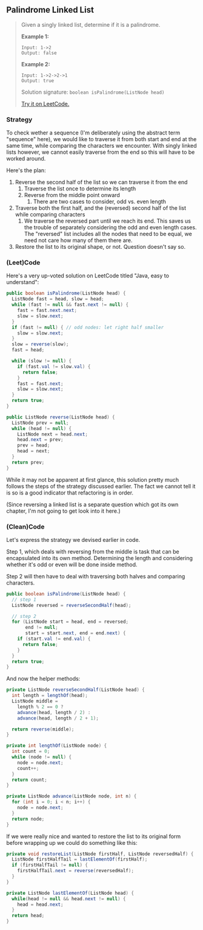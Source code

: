 ## Palindrome Linked List

> Given a singly linked list, determine if it is a palindrome.
>
> **Example 1:**
>
> ```
> Input: 1->2
> Output: false
> ```
>
> **Example 2:**
>
> ```
> Input: 1->2->2->1
> Output: true
> ```
>
> Solution signature: `boolean isPalindrome(ListNode head)`
>
> [Try it on LeetCode.](https://leetcode.com/problems/palindrome-linked-list/)



### Strategy

To check wether a sequence (I'm deliberately using the abstract term "sequence" here), we would like to traverse it from both start and end at the same time, while comparing the characters we encounter. With singly linked lists however, we cannot easily traverse from the end so this will have to be worked around.

Here's the plan:

1. Reverse the second half of the list so we can traverse it from the end
   1. Traverse the list once to determine its length
   2. Reverse from the middle point onward
      1. There are two cases to consider, odd vs. even length
2. Traverse both the first half, and the (reversed) second half of the list while comparing characters
   1. We traverse the reversed part until we reach its end. This saves us the trouble of separately considering the odd and even length cases. The "reversed" list includes all the nodes that need to be equal, we need not care how many of them there are.
3. Restore the list to its original shape, or not. Question doesn't say so.



### (Leet)Code

Here's a very up-voted solution on LeetCode titled "Java, easy to understand":

```java
public boolean isPalindrome(ListNode head) {
  ListNode fast = head, slow = head;
  while (fast != null && fast.next != null) {
    fast = fast.next.next;
    slow = slow.next;
  }
  if (fast != null) { // odd nodes: let right half smaller
    slow = slow.next;
  }
  slow = reverse(slow);
  fast = head;

  while (slow != null) {
    if (fast.val != slow.val) {
      return false;
    }
    fast = fast.next;
    slow = slow.next;
  }
  return true;
}

public ListNode reverse(ListNode head) {
  ListNode prev = null;
  while (head != null) {
    ListNode next = head.next;
    head.next = prev;
    prev = head;
    head = next;
  }
  return prev;
}
```

While it may not be apparent at first glance, this solution pretty much follows the steps of the strategy discussed earlier. The fact we cannot tell it is so is a good indicator that refactoring is in order.

(Since reversing a linked list is a separate question which got its own chapter, I'm not going to get look into it here.)



### (Clean)Code

Let's express the strategy we devised earlier in code.

Step 1, which deals with reversing from the middle is task that can be encapsulated into its own method. Determining the length and considering whether it's odd or even will be done inside method.

Step 2 will then have to deal with traversing both halves and comparing characters.

```java
public boolean isPalindrome(ListNode head) {
  // step 1
  ListNode reversed = reverseSecondHalf(head);

  // step 2
  for (ListNode start = head, end = reversed;
       end != null;
       start = start.next, end = end.next) {
    if (start.val != end.val) {
      return false;
    }
  }
  return true;
}
```

And now the helper methods:

```java
private ListNode reverseSecondHalf(ListNode head) {
  int length = lengthOf(head);
  ListNode middle = 
    length % 2 == 0 ? 
    advance(head, length / 2) : 
    advance(head, length / 2 + 1);

  return reverse(middle);
}
```

```java
private int lengthOf(ListNode node) {
  int count = 0;
  while (node != null) {
    node = node.next;
    count++;
  }
  return count;
}
```

```java
private ListNode advance(ListNode node, int n) {
  for (int i = 0; i < n; i++) {
    node = node.next;
  }
  return node;
}
```

If we were really nice and wanted to restore the list to its original form before wrapping up we could do something like this:

```java
private void restoreList(ListNode firstHalf, ListNode reversedHalf) {
  ListNode firstHalfTail = lastElementOf(firstHalf);
  if (firstHalfTail != null) {
    firstHalfTail.next = reverse(reversedHalf);
  }
}

private ListNode lastElementOf(ListNode head) {
  while(head != null && head.next != null) {
    head = head.next;
  }
  return head;
}
```

